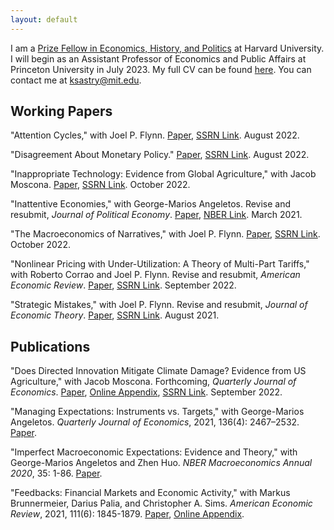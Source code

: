 ```yaml
---
layout: default
---
```


I am a [Prize Fellow in Economics, History, and Politics](https://histecon.fas.harvard.edu/ehppf/index.html) at Harvard University. I will begin as an Assistant Professor of Economics and Public Affairs at Princeton University in July 2023. My full CV can be found [here](files/kas_cv.pdf). You can contact me at ksastry@mit.edu.




## Working Papers

"Attention Cycles," with Joel P. Flynn.
[Paper](files/AC_Aug_12_2022.pdf),
[SSRN Link](https://papers.ssrn.com/sol3/papers.cfm?abstract_id=3592107).
August 2022.

"Disagreement About Monetary Policy."
[Paper](files/sastry_monetary_Aug2022.pdf),
[SSRN Link](https://papers.ssrn.com/sol3/papers.cfm?abstract_id=3421723).
August 2022.

"Inappropriate Technology: Evidence from Global Agriculture," with Jacob Moscona.
[Paper](files/IT_Oct2022.pdf),
[SSRN Link](https://papers.ssrn.com/sol3/papers.cfm?abstract_id=3886019).
October 2022.

"Inattentive Economies," with George-Marios Angeletos. Revise and resubmit, _Journal of Political Economy_.
[Paper](files/ie_march21.pdf),
[NBER Link](https://www.nber.org/papers/w26413).
March 2021.

"The Macroeconomics of Narratives," with Joel P. Flynn.
[Paper](files/Narratives_Oct16.pdf),
[SSRN Link](https://papers.ssrn.com/sol3/papers.cfm?abstract_id=4140751).
October 2022.


"Nonlinear Pricing with Under-Utilization: A Theory of Multi-Part Tariffs," with Roberto Corrao and Joel P. Flynn. Revise and resubmit, _American Economic Review_.
[Paper](files/NLPU_Sep2022.pdf),
[SSRN Link](https://papers.ssrn.com/sol3/papers.cfm?abstract_id=3817175).
September 2022.

"Strategic Mistakes," with Joel P. Flynn. Revise and resubmit, _Journal of Economic Theory_.
[Paper](files/SMAug21.pdf), [SSRN Link](https://papers.ssrn.com/sol3/papers.cfm?abstract_id=3663481).
August 2021.

## Publications

"Does Directed Innovation Mitigate Climate Damage? Evidence from US Agriculture," with Jacob Moscona. Forthcoming, _Quarterly Journal of Economics_.
[Paper](files/MosconaSastry_Main.pdf),
[Online Appendix](files/MosconaSastry_Appendix.pdf),
[SSRN Link](https://papers.ssrn.com/sol3/papers.cfm?abstract_id=3744951).
September 2022.

"Managing Expectations: Instruments vs. Targets," with George-Marios Angeletos. _Quarterly Journal of Economics_, 2021, 136(4): 2467–2532.
[Paper](files/pc_sep20.pdf).

"Imperfect Macroeconomic Expectations: Evidence and Theory," with George-Marios Angeletos and Zhen Huo. _NBER Macroeconomics Annual 2020_, 35: 1-86.
[Paper](files/ime.pdf).

"Feedbacks: Financial Markets and Economic Activity," with Markus Brunnermeier, Darius Palia, and Christopher A. Sims. _American Economic Review_, 2021, 111(6): 1845-1879.
[Paper](files/bpss_paper.pdf),
[Online Appendix](files/bpss_app.pdf).

